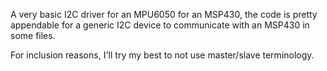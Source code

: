 A very basic I2C driver for an MPU6050 for an MSP430, the code is pretty appendable for a generic I2C device to communicate with an MSP430 in some files.

For inclusion reasons, I'll try my best to not use master/slave terminology. 
